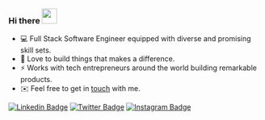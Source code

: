 ### Hi there <img src="https://github.com/sudnyeshtalekar/sudnyeshtalekar/blob/master/Assets/Hi.gif" width="30px" height="30px">

- 💻 Full Stack Software Engineer equipped with diverse and promising skill sets.
- 💜 Love to build things that makes a difference.
- ⚡ Works with tech entrepreneurs around the world building remarkable products.
- ✉️ Feel free to get in [touch](mailto:l3lackcurtains@gmail.com) with me.


[![Linkedin Badge](https://img.shields.io/badge/-l3lackcurtains-blue?style=flat&logo=Linkedin&logoColor=white&link=https://www.linkedin.com/in/l3lackcurtains/)](https://www.linkedin.com/in/l3lackcurtains/)
[![Twitter Badge](https://img.shields.io/badge/-@l3lackcurtains-1ca0f1?style=flat&labelColor=1ca0f1&logo=twitter&logoColor=white&link=https://twitter.com/l3lackcurtains)](https://twitter.com/l3lackcurtains)
[![Instagram Badge](https://img.shields.io/badge/-@l3lackcurtains-purple?style=flat&logo=instagram&logoColor=white&link=https://instagram.com/l3lackcurtains/)](https://instagram.com/l3lackcurtains)

